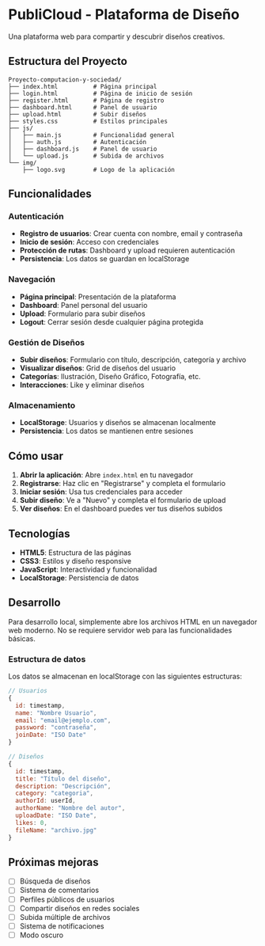 # PubliCloud - Plataforma de Diseño

Una plataforma web para compartir y descubrir diseños creativos.

## Estructura del Proyecto

```
Proyecto-computacion-y-sociedad/
├── index.html          # Página principal
├── login.html          # Página de inicio de sesión
├── register.html       # Página de registro
├── dashboard.html      # Panel de usuario
├── upload.html         # Subir diseños
├── styles.css          # Estilos principales
├── js/
│   ├── main.js         # Funcionalidad general
│   ├── auth.js         # Autenticación
│   ├── dashboard.js    # Panel de usuario
│   └── upload.js       # Subida de archivos
└── img/
    ├── logo.svg        # Logo de la aplicación
```


## Funcionalidades

### Autenticación
- **Registro de usuarios**: Crear cuenta con nombre, email y contraseña
- **Inicio de sesión**: Acceso con credenciales
- **Protección de rutas**: Dashboard y upload requieren autenticación
- **Persistencia**: Los datos se guardan en localStorage

### Navegación
- **Página principal**: Presentación de la plataforma
- **Dashboard**: Panel personal del usuario
- **Upload**: Formulario para subir diseños
- **Logout**: Cerrar sesión desde cualquier página protegida

### Gestión de Diseños
- **Subir diseños**: Formulario con título, descripción, categoría y archivo
- **Visualizar diseños**: Grid de diseños del usuario
- **Categorías**: Ilustración, Diseño Gráfico, Fotografía, etc.
- **Interacciones**: Like y eliminar diseños

### Almacenamiento
- **LocalStorage**: Usuarios y diseños se almacenan localmente
- **Persistencia**: Los datos se mantienen entre sesiones

## Cómo usar

1. **Abrir la aplicación**: Abre `index.html` en tu navegador
2. **Registrarse**: Haz clic en "Registrarse" y completa el formulario
3. **Iniciar sesión**: Usa tus credenciales para acceder
4. **Subir diseño**: Ve a "Nuevo" y completa el formulario de upload
5. **Ver diseños**: En el dashboard puedes ver tus diseños subidos

## Tecnologías

- **HTML5**: Estructura de las páginas
- **CSS3**: Estilos y diseño responsive
- **JavaScript**: Interactividad y funcionalidad
- **LocalStorage**: Persistencia de datos

## Desarrollo

Para desarrollo local, simplemente abre los archivos HTML en un navegador web moderno. No se requiere servidor web para las funcionalidades básicas.

### Estructura de datos

Los datos se almacenan en localStorage con las siguientes estructuras:

```javascript
// Usuarios
{
  id: timestamp,
  name: "Nombre Usuario",
  email: "email@ejemplo.com",
  password: "contraseña",
  joinDate: "ISO Date"
}

// Diseños
{
  id: timestamp,
  title: "Título del diseño",
  description: "Descripción",
  category: "categoria",
  authorId: userId,
  authorName: "Nombre del autor",
  uploadDate: "ISO Date",
  likes: 0,
  fileName: "archivo.jpg"
}
```

## Próximas mejoras

- [ ] Búsqueda de diseños
- [ ] Sistema de comentarios
- [ ] Perfiles públicos de usuarios
- [ ] Compartir diseños en redes sociales
- [ ] Subida múltiple de archivos
- [ ] Sistema de notificaciones
- [ ] Modo oscuro